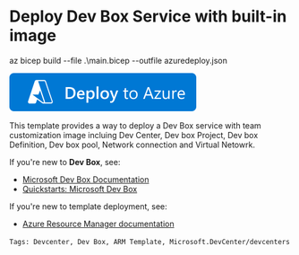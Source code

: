 
# Deploy Dev Box Service with built-in image

az bicep build --file .\main.bicep --outfile azuredeploy.json

[![Deploy To Azure](https://raw.githubusercontent.com/Azure/azure-quickstart-templates/master/1-CONTRIBUTION-GUIDE/images/deploytoazure.svg?sanitize=true)](https://portal.azure.com/#create/Microsoft.Template/uri/https%3A%2F%2Fraw.githubusercontent.com%2Fjacwu%2Fdevbox-teamcustomization-template%2Frefs%2Fheads%2Fmain%2Fazuredeploy.json)


This template provides a way to deploy a Dev Box service with team customization image incluing Dev Center, Dev box Project, Dev box Definition, Dev box pool, Network connection and Virtual Netowrk.

If you're new to **Dev Box**, see:

- [Microsoft Dev Box Documentation](https://learn.microsoft.com/en-us/azure/dev-box/overview-what-is-microsoft-dev-box)
- [Quickstarts: Microsoft Dev Box](https://learn.microsoft.com/en-us/azure/dev-box/quickstart-configure-dev-box-service?tabs=AzureADJoin)

If you're new to template deployment, see:

- [Azure Resource Manager documentation](https://docs.microsoft.com/azure/azure-resource-manager/)

`Tags: Devcenter, Dev Box, ARM Template, Microsoft.DevCenter/devcenters`
